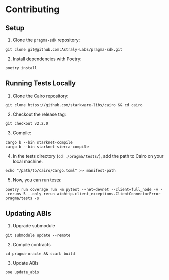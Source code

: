 # Contributing

## Setup

1. Clone the `pragma-sdk` repository:
```shell
git clone git@github.com:Astraly-Labs/pragma-sdk.git
```
2. Install dependencies with Poetry:
```shell
poetry install
```

## Running Tests Locally

1. Clone the Cairo repository:
```shell
git clone https://github.com/starkware-libs/cairo && cd cairo
```
2. Checkout the release tag:
```shell
git checkout v2.2.0
```
3. Compile:
```shell
cargo b --bin starknet-compile
cargo b --bin starknet-sierra-compile
```
4. In the tests directory (`cd ./pragma/tests/`), add the path to Cairo on your local machine.
```shell
echo "/path/to/cairo/Cargo.toml" >> manifest-path
```
5. Now, you can run tests:
```shell
poetry run coverage run -m pytest --net=devnet --client=full_node -v --reruns 5 --only-rerun aiohttp.client_exceptions.ClientConnectorError pragma/tests -s
```

## Updating ABIs

1. Upgrade submodule
```shell
git submodule update --remote
```

2. Compile contracts
```shell
cd pragma-oracle && scarb build
```

3. Update ABIs
```shell
poe update_abis
```